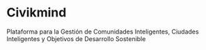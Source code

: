 # Civikmind
Plataforma para la Gestión de Comunidades Inteligentes, Ciudades Inteligentes y Objetivos de Desarrollo Sostenible

